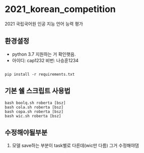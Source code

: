 # 2021_korean_competition
2021 국립국어원 인공 지능 언어 능력 평가
## 환경셜정
+ python 3.7 지원하는 거 확인햇음.
+ 아이디: cap1232 비번: 나승훈1234

```console

pip install -r requirements.txt

```

## 기본 쉘 스크립트 사용법
```console
bash boolq.sh roberta [bsz]
bash cola.sh roberta [bsz]
bash copa.sh roberta [bsz]
bash wic.sh roberta [bsz]
```

## 수정해야될부분

1. 모델 save하는 부분이 task별로 다른데(wic만 다름) 그거 수정해야댐
